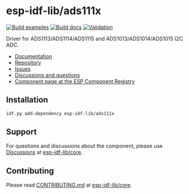 # esp-idf-lib/ads111x

[![Build examples](https://github.com/esp-idf-lib/ads111x/actions/workflows//build.yml/badge.svg)](https://github.com/esp-idf-lib/ads111x/actions/workflows//build.yml)
[![Build docs](https://github.com/esp-idf-lib/ads111x/actions/workflows//build-docs.yml/badge.svg)](https://github.com/esp-idf-lib/ads111x/actions/workflows//build-docs.yml)
[![Validation](https://github.com/esp-idf-lib/ads111x/actions/workflows//validate-component.yml/badge.svg)](https://github.com/esp-idf-lib/ads111x/actions/workflows//validate-component.yml)

Driver for ADS1113/ADS1114/ADS1115 and ADS1013/ADS1014/ADS1015 I2C ADC.

* [Documentation](https://esp-idf-lib.github.io/ads111x/)
* [Repository](https://github.com/esp-idf-lib/ads111x)
* [Issues](https://github.com/esp-idf-lib/ads111x/issues)
* [Discussions and questions](https://github.com/esp-idf-lib/core/discussions)
* [Component page at the ESP Component Registry](https://components.espressif.com/components/esp-idf-lib/ads111x)

## Installation

```sh
idf.py add-dependency esp-idf-lib/ads111x
```

## Support

For questions and discussions about the component, please use
[Discussions](https://github.com/esp-idf-lib/core/discussions)
at [esp-idf-lib/core](https://github.com/esp-idf-lib/core).

## Contributing

Please read [CONTRIBUTING.md](https://github.com/esp-idf-lib/core/blob/main/CONTRIBUTING.md)
at [esp-idf-lib/core](https://github.com/esp-idf-lib/core).
